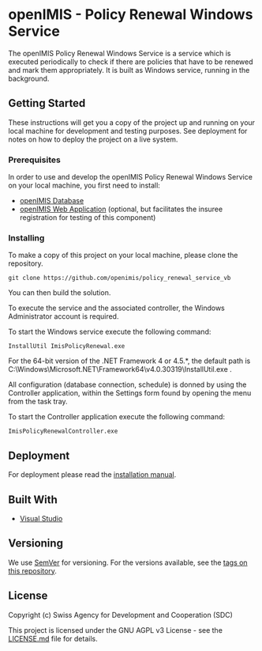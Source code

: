 # openIMIS - Policy Renewal Windows Service

The openIMIS Policy Renewal Windows Service is a service which is executed periodically
to check if there are policies that have to be renewed and mark them appropriately. 
It is built as Windows service, running in the background. 

## Getting Started

These instructions will get you a copy of the project up and running on your local 
machine for development and testing purposes. See deployment for notes on how to 
deploy the project on a live system.

### Prerequisites

In order to use and develop the openIMIS Policy Renewal Windows Service on your local 
machine, you first need to install:

* [openIMIS Database](https://github.com/openimis/database_ms_sqlserver)
* [openIMIS Web Application](https://github.com/openimis/web_app_vb) (optional, 
but facilitates the insuree registration for testing of this component)


### Installing

To make a copy of this project on your local machine, please clone the repository.

```
git clone https://github.com/openimis/policy_renewal_service_vb
```

You can then build the solution.

To execute the service and the associated controller, the Windows Administrator 
account is required. 

To start the Windows service execute the following command:

```
InstallUtil ImisPolicyRenewal.exe
```

For the 64-bit version of the .NET Framework 4 or 4.5.*, the default path is
C:\Windows\Microsoft.NET\Framework64\v4.0.30319\InstallUtil.exe .

All configuration (database connection, schedule) is donned by using the Controller
application, within the Settings form found by opening the menu from the task tray. 

To start the Controller application execute the following command:

```
ImisPolicyRenewalController.exe
```

## Deployment

For deployment please read the 
[installation manual](https://openimis.readthedocs.io/en/latest/web_application_installation.html#install-windows-services).

## Built With

* [Visual Studio](https://visualstudio.microsoft.com/) 

## Versioning

We use [SemVer](http://semver.org/) for versioning. For the versions available, see the [tags on this repository](https://github.com/openimis/policy_renewal_service_vb/tags). 

<!--## User Manual 

The user manual can be read on [openimis.readthedocs.io](http://openimis.readthedocs.io/en/latest/user_manual.html).
-->

## License

Copyright (c) Swiss Agency for Development and Cooperation (SDC)

This project is licensed under the GNU AGPL v3 License - see the [LICENSE.md](LICENSE.md) file for details.
